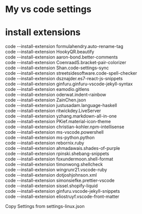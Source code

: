 # My vs code settings
  
# install extensions
  
code --install-extension formulahendry.auto-rename-tag  
code --install-extension HookyQR.beautify  
code --install-extension aaron-bond.better-comments  
code --install-extension CoenraadS.bracket-pair-colorizer  
code --install-extension Shan.code-settings-sync  
code --install-extension streetsidesoftware.code-spell-checker  
code --install-extension dsznajder.es7-react-js-snippets  
code --install-extension ginfuru.ginfuru-vscode-jekyll-syntax  
code --install-extension eamodio.gitlens  
code --install-extension oderwat.indent-rainbow  
code --install-extension ZainChen.json  
code --install-extension justusadam.language-haskell  
code --install-extension ritwickdey.LiveServer  
code --install-extension yzhang.markdown-all-in-one  
code --install-extension PKief.material-icon-theme  
code --install-extension christian-kohler.npm-intellisense  
code --install-extension ms-vscode.powershell   
code --install-extension ms-python.python  
code --install-extension rebornix.ruby  
code --install-extension ahmadawais.shades-of-purple  
code --install-extension rpinski.shebang-snippets   
code --install-extension foxundermoon.shell-format  
code --install-extension timonwong.shellcheck  
code --install-extension wingrunr21.vscode-ruby  
code --install-extension dotjoshjohnson.xml    
code --install-extension simonsiefke.prettier-vscode  
code --install-extension sissel.shopify-liquid  
code --install-extension ginfuru.vscode-jekyll-snippets  
code --install-extension eliostruyf.vscode-front-matter  
  
  
Copy Settings from settings-linux.json  
